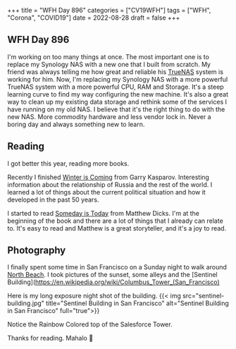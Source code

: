 +++
title = "WFH Day 896"
categories = ["CV19WFH"]
tags = ["WFH", "Corona", "COVID19"]
date = 2022-08-28
draft = false
+++

## WFH Day 896

I'm working on too many things at once. The most important one is to replace my Synology NAS with a new one that I built from scratch. My friend was always telling me how great and reliable his [TrueNAS](https://www.truenas.com) system is working for him. Now, I'm replacing my Synology NAS with a more powerful TrueNAS system with a more powerful CPU, RAM and Storage. It's a steep learning curve to find my way configuring the new machine. It's also a great way to clean up my existing data storage and rethink some of the services I have running on my old NAS. I believe that it's the right thing to do with the new NAS. More commodity hardware and less vendor lock in. Never a boring day and always something new to learn.

## Reading

I got better this year, reading more books.

Recently I finished [Winter is Coming](https://openlibrary.org/works/OL20010616W/Winter_is_coming?edition=ia%3Awinteriscomingwh0000kasp_r8m4) from Garry Kasparov. Interesting information about the relationship of Russia and the rest of the world. I learned a lot of things about the current political situation and how it developed in the past 50 years.

I started to read [Someday is Today](https://openlibrary.org/works/OL25591329W/Someday_Is_Today) from Matthew Dicks. I'm at the beginning of the book and there are a lot of things that I already can relate to. It's easy to read and Matthew is a great storyteller, and it's a joy to read.

## Photography

I finally spent some time in San Francisco on a Sunday night to walk around [North Beach](https://www.openstreetmap.org/node/140983204#map=17/37.80118/-122.40900).
I took pictures of the sunset, some alleys and the [Sentinel Building](https://en.wikipedia.org/wiki/Columbus_Tower_(San_Francisco)

Here is my long exposure night shot of the building.
{{< img src="sentinel-building.jpg" title="Sentinel Building in San Francisco" alt="Sentinel Building in San Francisco" full="true">}}

Notice the Rainbow Colored top of the Salesforce Tower.

Thanks for reading.
Mahalo 🌸